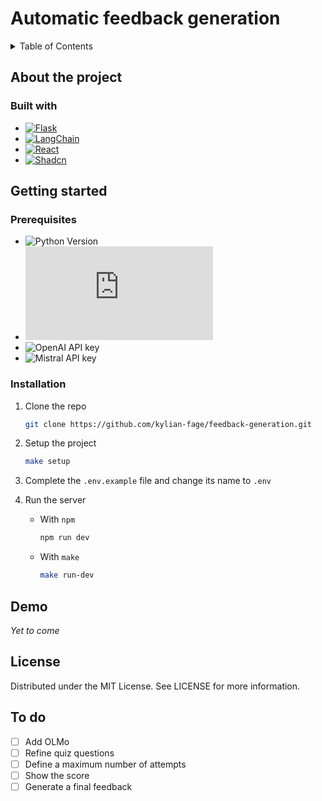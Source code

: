 # Automatic feedback generation

<details>
  <summary>Table of Contents</summary>
  <ol>
    <li>
      <a href="#about-the-project">About The Project</a>
      <ul>
        <li><a href="#built-with">Built With</a></li>
      </ul>
    </li>
    <li>
      <a href="#getting-started">Getting Started</a>
      <ul>
        <li><a href="#prerequisites">Prerequisites</a></li>
        <li><a href="#installation">Installation</a></li>
      </ul>
    </li>
    <li><a href="#demo">Demo</a></li>
    <li><a href="#license">License</a></li>
    <li><a href="#to-do">To do</a></li>
  </ol>
</details>

## About the project

### Built with

- [![Flask][Flask]][Flask-url]
- [![LangChain][LangChain]][LangChain-url]
- [![React][React]][React-url]
- [![Shadcn][Shadcn]][Shadcn-url]


## Getting started

### Prerequisites

- ![Python Version][python-version]
- ![Node Version][node-version]
- ![OpenAI API key][openai-apikey]
- ![Mistral API key][mistral-apikey]

### Installation

1. Clone the repo
    ```sh
    git clone https://github.com/kylian-fage/feedback-generation.git
    ```

2. Setup the project
    ```sh
    make setup
    ```

3. Complete the `.env.example` file and change its name to `.env`

4. Run the server
   - With `npm`

        ```sh
        npm run dev
        ```

   - With `make`

        ```sh
        make run-dev
        ```

## Demo

*Yet to come*

## License

Distributed under the MIT License. See LICENSE for more information.

## To do

- [ ] Add OLMo
- [ ] Refine quiz questions
- [ ] Define a maximum number of attempts
- [ ] Show the score
- [ ] Generate a final feedback

[shadcn]: https://img.shields.io/badge/shadcn-%23000?logo=shadcn%2Fui&logoColor=black&labelColor=white
[shadcn-url]: https://ui.shadcn.com/
[langchain]: https://img.shields.io/badge/%F0%9F%A6%9C%F0%9F%94%97-LangChain-green?labelColor=white
[langchain-url]: https://www.langchain.com/
[react]: https://img.shields.io/badge/React-%2300D8FF?logo=react&labelColor=white
[react-url]: https://react.dev/
[flask]: https://img.shields.io/badge/Flask-%233BA9BF?logo=flask&logoColor=%233BA9BF&labelColor=white
[flask-url]: https://flask.palletsprojects.com/
[python-version]: https://img.shields.io/badge/Python-^3.12-silver?labelColor=white&logo=python
[node-version]: https://img.shields.io/badge/Node.js-^20.0-silver?labelColor=white&logo=node.js
[openai-apikey]: https://img.shields.io/badge/OpenAI-API%20key-silver?style=flat&logo=openai&logoColor=black&labelColor=white
[mistral-apikey]: https://img.shields.io/badge/Mistral-API%20key-silver?logo=data%3Aimage%2Fsvg%2Bxml%3Bbase64%2CPD94bWwgdmVyc2lvbj0iMS4wIiBlbmNvZGluZz0iVVRGLTgiPz4KPHN2ZyB3aWR0aD0iMjU2cHgiIGhlaWdodD0iMjMzcHgiIHZpZXdCb3g9IjAgMCAyNTYgMjMzIiB2ZXJzaW9uPSIxLjEiIHhtbG5zPSJodHRwOi8vd3d3LnczLm9yZy8yMDAwL3N2ZyIgcHJlc2VydmVBc3BlY3RSYXRpbz0ieE1pZFlNaWQiPgogICAgPHRpdGxlPk1pc3RyYWwgQUk8L3RpdGxlPgogICAgPGc%2BCiAgICAgICAgPHJlY3QgZmlsbD0iIzAwMDAwMCIgeD0iMTg2LjE4MTgxOCIgeT0iMCIgd2lkdGg9IjQ2LjU0NTQ1NDUiIGhlaWdodD0iNDYuNTQ1NDU0NSI%2BPC9yZWN0PgogICAgICAgIDxyZWN0IGZpbGw9IiNGN0QwNDYiIHg9IjIwOS40NTQ1NDUiIHk9IjAiIHdpZHRoPSI0Ni41NDU0NTQ1IiBoZWlnaHQ9IjQ2LjU0NTQ1NDUiPjwvcmVjdD4KICAgICAgICA8cmVjdCBmaWxsPSIjMDAwMDAwIiB4PSIwIiB5PSIwIiB3aWR0aD0iNDYuNTQ1NDU0NSIgaGVpZ2h0PSI0Ni41NDU0NTQ1Ij48L3JlY3Q%2BCiAgICAgICAgPHJlY3QgZmlsbD0iIzAwMDAwMCIgeD0iMCIgeT0iNDYuNTQ1NDU0NSIgd2lkdGg9IjQ2LjU0NTQ1NDUiIGhlaWdodD0iNDYuNTQ1NDU0NSI%2BPC9yZWN0PgogICAgICAgIDxyZWN0IGZpbGw9IiMwMDAwMDAiIHg9IjAiIHk9IjkzLjA5MDkwOTEiIHdpZHRoPSI0Ni41NDU0NTQ1IiBoZWlnaHQ9IjQ2LjU0NTQ1NDUiPjwvcmVjdD4KICAgICAgICA8cmVjdCBmaWxsPSIjMDAwMDAwIiB4PSIwIiB5PSIxMzkuNjM2MzY0IiB3aWR0aD0iNDYuNTQ1NDU0NSIgaGVpZ2h0PSI0Ni41NDU0NTQ1Ij48L3JlY3Q%2BCiAgICAgICAgPHJlY3QgZmlsbD0iIzAwMDAwMCIgeD0iMCIgeT0iMTg2LjE4MTgxOCIgd2lkdGg9IjQ2LjU0NTQ1NDUiIGhlaWdodD0iNDYuNTQ1NDU0NSI%2BPC9yZWN0PgogICAgICAgIDxyZWN0IGZpbGw9IiNGN0QwNDYiIHg9IjIzLjI3MjcyNzMiIHk9IjAiIHdpZHRoPSI0Ni41NDU0NTQ1IiBoZWlnaHQ9IjQ2LjU0NTQ1NDUiPjwvcmVjdD4KICAgICAgICA8cmVjdCBmaWxsPSIjRjJBNzNCIiB4PSIyMDkuNDU0NTQ1IiB5PSI0Ni41NDU0NTQ1IiB3aWR0aD0iNDYuNTQ1NDU0NSIgaGVpZ2h0PSI0Ni41NDU0NTQ1Ij48L3JlY3Q%2BCiAgICAgICAgPHJlY3QgZmlsbD0iI0YyQTczQiIgeD0iMjMuMjcyNzI3MyIgeT0iNDYuNTQ1NDU0NSIgd2lkdGg9IjQ2LjU0NTQ1NDUiIGhlaWdodD0iNDYuNTQ1NDU0NSI%2BPC9yZWN0PgogICAgICAgIDxyZWN0IGZpbGw9IiMwMDAwMDAiIHg9IjEzOS42MzYzNjQiIHk9IjQ2LjU0NTQ1NDUiIHdpZHRoPSI0Ni41NDU0NTQ1IiBoZWlnaHQ9IjQ2LjU0NTQ1NDUiPjwvcmVjdD4KICAgICAgICA8cmVjdCBmaWxsPSIjRjJBNzNCIiB4PSIxNjIuOTA5MDkxIiB5PSI0Ni41NDU0NTQ1IiB3aWR0aD0iNDYuNTQ1NDU0NSIgaGVpZ2h0PSI0Ni41NDU0NTQ1Ij48L3JlY3Q%2BCiAgICAgICAgPHJlY3QgZmlsbD0iI0YyQTczQiIgeD0iNjkuODE4MTgxOCIgeT0iNDYuNTQ1NDU0NSIgd2lkdGg9IjQ2LjU0NTQ1NDUiIGhlaWdodD0iNDYuNTQ1NDU0NSI%2BPC9yZWN0PgogICAgICAgIDxyZWN0IGZpbGw9IiNFRTc5MkYiIHg9IjExNi4zNjM2MzYiIHk9IjkzLjA5MDkwOTEiIHdpZHRoPSI0Ni41NDU0NTQ1IiBoZWlnaHQ9IjQ2LjU0NTQ1NDUiPjwvcmVjdD4KICAgICAgICA8cmVjdCBmaWxsPSIjRUU3OTJGIiB4PSIxNjIuOTA5MDkxIiB5PSI5My4wOTA5MDkxIiB3aWR0aD0iNDYuNTQ1NDU0NSIgaGVpZ2h0PSI0Ni41NDU0NTQ1Ij48L3JlY3Q%2BCiAgICAgICAgPHJlY3QgZmlsbD0iI0VFNzkyRiIgeD0iNjkuODE4MTgxOCIgeT0iOTMuMDkwOTA5MSIgd2lkdGg9IjQ2LjU0NTQ1NDUiIGhlaWdodD0iNDYuNTQ1NDU0NSI%2BPC9yZWN0PgogICAgICAgIDxyZWN0IGZpbGw9IiMwMDAwMDAiIHg9IjkzLjA5MDkwOTEiIHk9IjEzOS42MzYzNjQiIHdpZHRoPSI0Ni41NDU0NTQ1IiBoZWlnaHQ9IjQ2LjU0NTQ1NDUiPjwvcmVjdD4KICAgICAgICA8cmVjdCBmaWxsPSIjRUI1ODI5IiB4PSIxMTYuMzYzNjM2IiB5PSIxMzkuNjM2MzY0IiB3aWR0aD0iNDYuNTQ1NDU0NSIgaGVpZ2h0PSI0Ni41NDU0NTQ1Ij48L3JlY3Q%2BCiAgICAgICAgPHJlY3QgZmlsbD0iI0VFNzkyRiIgeD0iMjA5LjQ1NDU0NSIgeT0iOTMuMDkwOTA5MSIgd2lkdGg9IjQ2LjU0NTQ1NDUiIGhlaWdodD0iNDYuNTQ1NDU0NSI%2BPC9yZWN0PgogICAgICAgIDxyZWN0IGZpbGw9IiNFRTc5MkYiIHg9IjIzLjI3MjcyNzMiIHk9IjkzLjA5MDkwOTEiIHdpZHRoPSI0Ni41NDU0NTQ1IiBoZWlnaHQ9IjQ2LjU0NTQ1NDUiPjwvcmVjdD4KICAgICAgICA8cmVjdCBmaWxsPSIjMDAwMDAwIiB4PSIxODYuMTgxODE4IiB5PSIxMzkuNjM2MzY0IiB3aWR0aD0iNDYuNTQ1NDU0NSIgaGVpZ2h0PSI0Ni41NDU0NTQ1Ij48L3JlY3Q%2BCiAgICAgICAgPHJlY3QgZmlsbD0iI0VCNTgyOSIgeD0iMjA5LjQ1NDU0NSIgeT0iMTM5LjYzNjM2NCIgd2lkdGg9IjQ2LjU0NTQ1NDUiIGhlaWdodD0iNDYuNTQ1NDU0NSI%2BPC9yZWN0PgogICAgICAgIDxyZWN0IGZpbGw9IiMwMDAwMDAiIHg9IjE4Ni4xODE4MTgiIHk9IjE4Ni4xODE4MTgiIHdpZHRoPSI0Ni41NDU0NTQ1IiBoZWlnaHQ9IjQ2LjU0NTQ1NDUiPjwvcmVjdD4KICAgICAgICA8cmVjdCBmaWxsPSIjRUI1ODI5IiB4PSIyMy4yNzI3MjczIiB5PSIxMzkuNjM2MzY0IiB3aWR0aD0iNDYuNTQ1NDU0NSIgaGVpZ2h0PSI0Ni41NDU0NTQ1Ij48L3JlY3Q%2BCiAgICAgICAgPHJlY3QgZmlsbD0iI0VBMzMyNiIgeD0iMjA5LjQ1NDU0NSIgeT0iMTg2LjE4MTgxOCIgd2lkdGg9IjQ2LjU0NTQ1NDUiIGhlaWdodD0iNDYuNTQ1NDU0NSI%2BPC9yZWN0PgogICAgICAgIDxyZWN0IGZpbGw9IiNFQTMzMjYiIHg9IjIzLjI3MjcyNzMiIHk9IjE4Ni4xODE4MTgiIHdpZHRoPSI0Ni41NDU0NTQ1IiBoZWlnaHQ9IjQ2LjU0NTQ1NDUiPjwvcmVjdD4KICAgIDwvZz4KPC9zdmc%2BCg%3D%3D&labelColor=white
